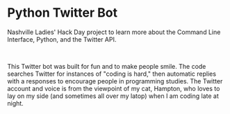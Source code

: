 Python Twitter Bot
================

Nashville Ladies' Hack Day project to learn more about the Command Line Interface, Python, and the Twitter API. 

<br />

This Twitter bot was built for fun and to make people smile. The code searches Twitter for instances of "coding is hard," then automatic replies with a responses to encourage people in programming studies. The Twitter account and voice is from the viewpoint of my cat, Hampton, who loves to lay on my side (and sometimes all over my latop) when I am coding late at night.
